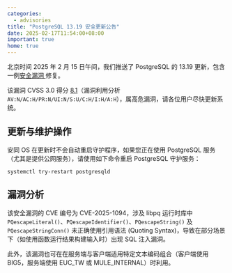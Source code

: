 ```yaml
---
categories:
  - advisories
title: "PostgreSQL 13.19 安全更新公告"
date: 2025-02-17T11:54:00+08:00
important: true
home: true
---
```


北京时间 2025 年 2 月 15 日午间，我们推送了 PostgreSQL 的 13.19 更新，包含一例[安全漏洞 ](https://www.postgresql.org/support/security/CVE-2025-1094/)修复。

该漏洞 CVSS 3.0 得分 [8.1](https://nvd.nist.gov/vuln-metrics/cvss/v3-calculator?vector=AV:N/AC:H/PR:N/UI:N/S:U/C:H/I:H/A:H&version=3.0)（漏洞利用分析 `AV:N/AC:H/PR:N/UI:N/S:U/C:H/I:H/A:H`），属高危漏洞，请各位用户尽快更新系统。

更新与维护操作
---

安同 OS 在更新时不会自动重启守护程序，如果您正在使用 PostgreSQL 服务（尤其是提供公网服务），请使用如下命令重启 PostgreSQL 守护服务：

```
systemctl try-restart postgresqld
```

漏洞分析
---

该安全漏洞的 CVE 编号为 CVE-2025-1094，涉及 libpq 运行时库中 `PQescapeLiteral()`、`PQescapeIdentifier()`、`PQescapeString()` 及 `PQescapeStringConn()` 未正确使用引用语法 (Quoting Syntax)，导致在部分场景下（如使用函数运行结果构建输入时）出现 SQL 注入漏洞。

此外，该漏洞也可在在服务端与客户端适用特定文本编码组合（客户端使用 BIG5，服务端使用 EUC_TW 或 MULE_INTERNAL）时利用。